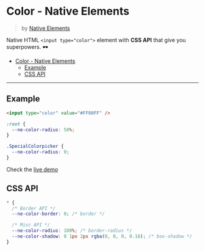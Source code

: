 # Color - Native Elements

> by [Native Elements](https://github.com/equinusocio/native-elements)

Native HTML `<input type="color">` element with **CSS API** that give you superpowers. 🕶

- [Color - Native Elements](#color---native-elements)
  - [Example](#example)
  - [CSS API](#css-api)

---

## Example

```html
<input type="color" value="#FF00FF" />
```

```css
:root {
  --ne-color-radius: 50%;
}

.SpecialColorpicker {
  --ne-color-radius: 0;
}
```

Check the [live demo](https://ne-color.stackblitz.io/)

## CSS API

```css
* {
  /* Border API */
  --ne-color-border: 0; /* border */

  /* Misc API */
  --ne-color-radius: 100%; /* border-radius */
  --ne-color-shadow: 0 1px 2px rgba(0, 0, 0, 0.16); /* box-shadow */
}
```

